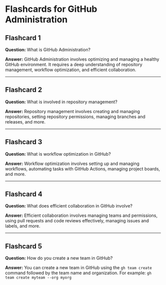 # Flashcards for GitHub Administration

## Flashcard 1

**Question:** What is GitHub Administration?

**Answer:** GitHub Administration involves optimizing and managing a healthy GitHub environment. It requires a deep understanding of repository management, workflow optimization, and efficient collaboration.

---

## Flashcard 2

**Question:** What is involved in repository management?

**Answer:** Repository management involves creating and managing repositories, setting repository permissions, managing branches and releases, and more.

---

## Flashcard 3

**Question:** What is workflow optimization in GitHub?

**Answer:** Workflow optimization involves setting up and managing workflows, automating tasks with GitHub Actions, managing project boards, and more.

---

## Flashcard 4

**Question:** What does efficient collaboration in GitHub involve?

**Answer:** Efficient collaboration involves managing teams and permissions, using pull requests and code reviews effectively, managing issues and labels, and more.

---

## Flashcard 5

**Question:** How do you create a new team in GitHub?

**Answer:** You can create a new team in GitHub using the `gh team create` command followed by the team name and organization. For example: `gh team create myteam --org myorg`

